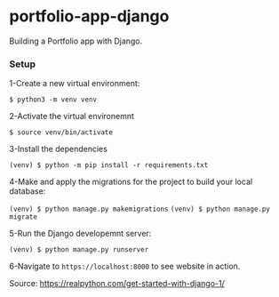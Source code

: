 # portfolio-app-django


Building a Portfolio app with Django.     




### Setup

1-Create a new virtual environment:

`$ python3 -m venv venv`

2-Activate the virtual environemnt

`$ source venv/bin/activate`

3-Install the dependencies

`(venv) $ python -m pip install -r requirements.txt`

4-Make and apply the migrations for the project to build your local database:

`(venv) $ python manage.py makemigrations`
`(venv) $ python manage.py migrate`

5-Run the Django developemnt server:

`(venv) $ python manage.py runserver`

6-Navigate to `https://localhost:8000` to see website in action.


Source: https://realpython.com/get-started-with-django-1/